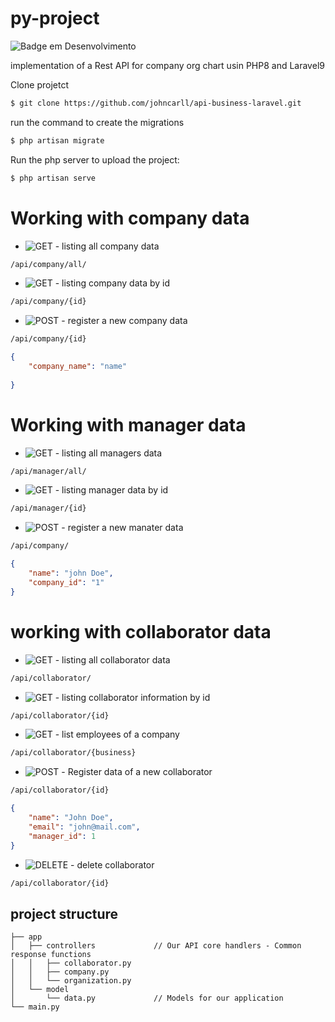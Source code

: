# py-project

![Badge em Desenvolvimento](http://img.shields.io/static/v1?label=STATUS&message=IN%20PROGRESS&color=GREEN&style=for-the-badge)

implementation of a Rest API for company org chart usin PHP8 and Laravel9 



Clone projetct  
```bash
$ git clone https://github.com/johncarll/api-business-laravel.git
```

run the command to create the migrations
```bash
$ php artisan migrate
```

Run the php server to upload the project:
```bash
$ php artisan serve
```

# Working with company data

* ![GET](https://img.shields.io/badge/-GET-blue) - listing all company data

```bash
/api/company/all/
```

* ![GET](https://img.shields.io/badge/-GET-blue) - listing company data by id

```bash
/api/company/{id}
```


* ![POST](https://img.shields.io/badge/-POST-brightgreen) - register a new company data
```bash
/api/company/{id}
```
```JSON
{
    "company_name": "name"
    
}
```

# Working with manager data

* ![GET](https://img.shields.io/badge/-GET-blue) - listing all managers data

```bash
/api/manager/all/
```

* ![GET](https://img.shields.io/badge/-GET-blue) - listing manager data by id

```bash
/api/manager/{id}
```


* ![POST](https://img.shields.io/badge/-POST-brightgreen) - register a new manater data
```bash
/api/company/
```
```JSON
{
    "name": "john Doe",
    "company_id": "1"    
}
```

# working with collaborator data

* ![GET](https://img.shields.io/badge/-GET-blue) - listing all collaborator data
```bash
/api/collaborator/
```

* ![GET](https://img.shields.io/badge/-GET-blue) - listing collaborator information by id

```bash
/api/collaborator/{id}
```

* ![GET](https://img.shields.io/badge/-GET-blue) - list employees of a company
```bash
/api/collaborator/{business}
```

* ![POST](https://img.shields.io/badge/-POST-brightgreen)  - Register data of a new collaborator
```bash
/api/collaborator/{id}
```
```JSON
{
    "name": "John Doe",
    "email": "john@mail.com",
    "manager_id": 1
}
```



* ![DELETE](https://img.shields.io/badge/-DELETE-red) - delete collaborator
```bash
/api/collaborator/{id}
```


## project structure
```
├── app
│   ├── controllers             // Our API core handlers - Common response functions 
│   │   ├── collaborator.py    
│   │   ├── company.py          
│   │   └── organization.py     
│   └── model
│       └── data.py             // Models for our application
└── main.py
```
